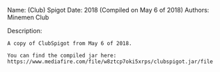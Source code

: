 Name: (Club) Spigot
Date: 2018 (Compiled on May 6 of 2018)
Authors: Minemen Club

Description:
```
A copy of ClubSpigot from May 6 of 2018.

You can find the compiled jar here:
https://www.mediafire.com/file/w8ztcp7oki5xrps/clubspigot.jar/file
```